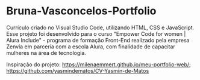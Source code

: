 # Bruna-Vasconcelos-Portfolio
Currículo criado no Visual Studio Code, utilizando HTML, CSS e JavaScript.
Esse projeto foi desenvolvido para o curso "Empower Code for women | Alura Include" - programa de formação Front-End realizado pela empresa Zenvia em parceria com a escola Alura, com finalidade de capacitar mulheres na área de tecnologia.

Inspiração do projeto:
https://milenaemmert.github.io/meu-portfolio-web/; https://github.com/yasmindematos/CV-Yasmin-de-Matos
